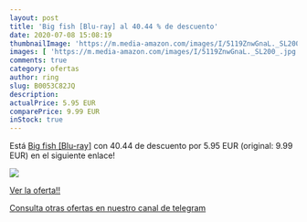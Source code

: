 ```yaml
---
layout: post
title: 'Big fish [Blu-ray] al 40.44 % de descuento'
date: 2020-07-08 15:08:19
thumbnailImage: 'https://m.media-amazon.com/images/I/5119ZnwGnaL._SL200_.jpg'
images: [ 'https://m.media-amazon.com/images/I/5119ZnwGnaL._SL200_.jpg' ]
comments: true
category: ofertas
author: ring
slug: B0053C82JQ
description:
actualPrice: 5.95 EUR
comparePrice: 9.99 EUR
inStock: true
---
```


Está [Big fish [Blu-ray]](https://www.amazon.com/dp/B0053C82JQ/?tag=redken08-20) con 40.44 de descuento por 5.95 EUR (original: 9.99 EUR) en el siguiente enlace!

[![](https://m.media-amazon.com/images/I/5119ZnwGnaL._SL200_.jpg)](https://www.amazon.com/dp/B0053C82JQ/?tag=redken08-20)

[Ver la oferta!!](https://www.amazon.com/dp/B0053C82JQ/?tag=redken08-20)

[Consulta otras ofertas en nuestro canal de telegram](https://t.me/s/ofertas25)
